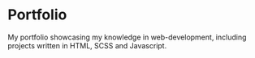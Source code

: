 # Portfolio
My portfolio showcasing my knowledge in web-development, including projects written in HTML, SCSS and Javascript.
